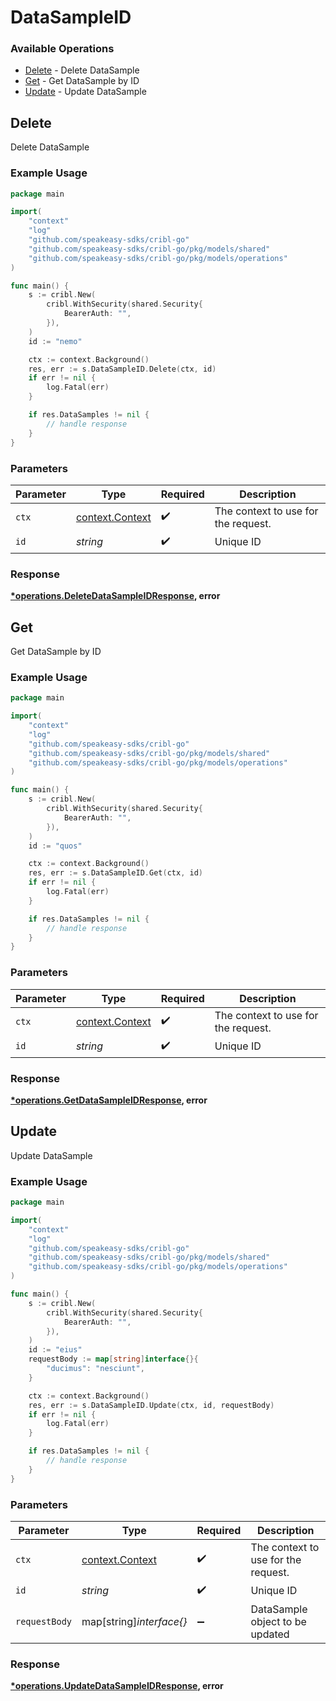 # DataSampleID

### Available Operations

* [Delete](#delete) - Delete DataSample
* [Get](#get) - Get DataSample by ID
* [Update](#update) - Update DataSample

## Delete

Delete DataSample

### Example Usage

```go
package main

import(
	"context"
	"log"
	"github.com/speakeasy-sdks/cribl-go"
	"github.com/speakeasy-sdks/cribl-go/pkg/models/shared"
	"github.com/speakeasy-sdks/cribl-go/pkg/models/operations"
)

func main() {
    s := cribl.New(
        cribl.WithSecurity(shared.Security{
            BearerAuth: "",
        }),
    )
    id := "nemo"

    ctx := context.Background()
    res, err := s.DataSampleID.Delete(ctx, id)
    if err != nil {
        log.Fatal(err)
    }

    if res.DataSamples != nil {
        // handle response
    }
}
```

### Parameters

| Parameter                                             | Type                                                  | Required                                              | Description                                           |
| ----------------------------------------------------- | ----------------------------------------------------- | ----------------------------------------------------- | ----------------------------------------------------- |
| `ctx`                                                 | [context.Context](https://pkg.go.dev/context#Context) | :heavy_check_mark:                                    | The context to use for the request.                   |
| `id`                                                  | *string*                                              | :heavy_check_mark:                                    | Unique ID                                             |


### Response

**[*operations.DeleteDataSampleIDResponse](../../models/operations/deletedatasampleidresponse.md), error**


## Get

Get DataSample by ID

### Example Usage

```go
package main

import(
	"context"
	"log"
	"github.com/speakeasy-sdks/cribl-go"
	"github.com/speakeasy-sdks/cribl-go/pkg/models/shared"
	"github.com/speakeasy-sdks/cribl-go/pkg/models/operations"
)

func main() {
    s := cribl.New(
        cribl.WithSecurity(shared.Security{
            BearerAuth: "",
        }),
    )
    id := "quos"

    ctx := context.Background()
    res, err := s.DataSampleID.Get(ctx, id)
    if err != nil {
        log.Fatal(err)
    }

    if res.DataSamples != nil {
        // handle response
    }
}
```

### Parameters

| Parameter                                             | Type                                                  | Required                                              | Description                                           |
| ----------------------------------------------------- | ----------------------------------------------------- | ----------------------------------------------------- | ----------------------------------------------------- |
| `ctx`                                                 | [context.Context](https://pkg.go.dev/context#Context) | :heavy_check_mark:                                    | The context to use for the request.                   |
| `id`                                                  | *string*                                              | :heavy_check_mark:                                    | Unique ID                                             |


### Response

**[*operations.GetDataSampleIDResponse](../../models/operations/getdatasampleidresponse.md), error**


## Update

Update DataSample

### Example Usage

```go
package main

import(
	"context"
	"log"
	"github.com/speakeasy-sdks/cribl-go"
	"github.com/speakeasy-sdks/cribl-go/pkg/models/shared"
	"github.com/speakeasy-sdks/cribl-go/pkg/models/operations"
)

func main() {
    s := cribl.New(
        cribl.WithSecurity(shared.Security{
            BearerAuth: "",
        }),
    )
    id := "eius"
    requestBody := map[string]interface{}{
        "ducimus": "nesciunt",
    }

    ctx := context.Background()
    res, err := s.DataSampleID.Update(ctx, id, requestBody)
    if err != nil {
        log.Fatal(err)
    }

    if res.DataSamples != nil {
        // handle response
    }
}
```

### Parameters

| Parameter                                             | Type                                                  | Required                                              | Description                                           |
| ----------------------------------------------------- | ----------------------------------------------------- | ----------------------------------------------------- | ----------------------------------------------------- |
| `ctx`                                                 | [context.Context](https://pkg.go.dev/context#Context) | :heavy_check_mark:                                    | The context to use for the request.                   |
| `id`                                                  | *string*                                              | :heavy_check_mark:                                    | Unique ID                                             |
| `requestBody`                                         | map[string]*interface{}*                              | :heavy_minus_sign:                                    | DataSample object to be updated                       |


### Response

**[*operations.UpdateDataSampleIDResponse](../../models/operations/updatedatasampleidresponse.md), error**

